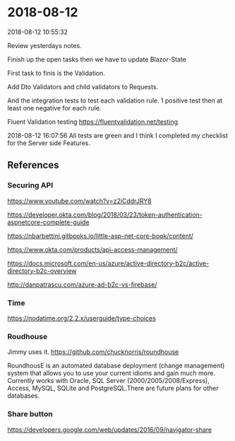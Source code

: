 # 2018-08-12 

2018-08-12 10:55:32

Review yesterdays notes.

Finish up the open tasks then we have to update Blazor-State

First task to finis is the Validation.  

Add Dto Validators and child validators to Requests.

And the integration tests to test each validation rule.
1 positive test then at least one negative for each rule.

Fluent Validation testing
https://fluentvalidation.net/testing

2018-08-12 16:07:56
All tests are green and I think I completed my checklist for the Server side
Features.



## References
### Securing API
https://www.youtube.com/watch?v=z2iCddrJRY8

https://developer.okta.com/blog/2018/03/23/token-authentication-aspnetcore-complete-guide

https://nbarbettini.gitbooks.io/little-asp-net-core-book/content/

https://www.okta.com/products/api-access-management/

https://docs.microsoft.com/en-us/azure/active-directory-b2c/active-directory-b2c-overview

http://danpatrascu.com/azure-ad-b2c-vs-firebase/

### Time
https://nodatime.org/2.2.x/userguide/type-choices

### Roudhouse

Jimmy uses it.
https://github.com/chucknorris/roundhouse

RoundhousE is an automated database deployment (change management) system that allows you to use your current idioms and gain much more. Currently works with Oracle, SQL Server (2000/2005/2008/Express), Access, MySQL, SQLite and PostgreSQL.There are future plans for other databases.

### Share button
https://developers.google.com/web/updates/2016/09/navigator-share
